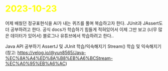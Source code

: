 # <span style="color:yellow">2023-10-23</span>
어제 배웠던 정규표현식을 AI가 내는 퀴즈를 풀며 복습하고자 한다.
JUnit과 JAssert도 더 공부하려고 한다. 공식 docs가 학습하기 힘들게 적혀있어서 이제 그만 보고 (너무 많은 데이터가 있어서) 블로그나 유튜브에서 학습하려고 한다..

Java API 공부하기
AssertJ 및 JUnit 학습/익숙해지기
Stream() 학습 및 익숙해지기 (참고: https://velog.io/@yun8565/Java-%EC%8A%A4%ED%8A%B8%EB%A6%BCStream-%EC%A0%95%EB%A6%AC)
